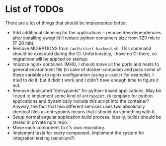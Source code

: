 # List of TODOs

There are a lot of things that should be implemented better. 

* Add additional cleaning for the applications – remove dev-dependencies after installing uwsgi (it'll reduce python containers size from 320 mb to 17-20 mb). 
* Remove MIGRATIONS from `/auth/start-backend.sh`. This command should be executed during the CI. Unfortunately, I have no CI there, so migrations will be applied on startup.
* Improve nginx container. IMHO, I should move all the ports and hosts to general environment file (in case of docker-compose) and pass some of these variables to nginx configuration (using `envsubst` for example). I tried to do it, but it didn't work and I didn't have enough time to figure it out.
* Remove duplicated "entrypoints" for python-based applications. May be I need to implement some kind of `entrypoint.sh` template for python applications and dynamically include this script into the container? Anyway, the fact that two different services uses two absolutally identical files as entrypoints means that I should do something with it.
* Setup normal angular application build process. Ideally, builds should be stored in private npm repo.
* Move each component to it's own repository.
* Implement tests for every component. Implement the system for integration testing (selenium?)

